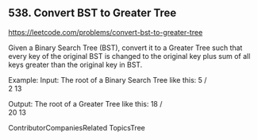 ## 538. Convert BST to Greater Tree

https://leetcode.com/problems/convert-bst-to-greater-tree

Given a Binary Search Tree (BST), convert it to a Greater Tree such that every key of the original BST is changed to the original key plus sum of all keys greater than the original key in BST.

Example:
Input: The root of a Binary Search Tree like this:
5
/ \
 2 13

Output: The root of a Greater Tree like this:
18
/ \
 20 13

ContributorCompaniesRelated TopicsTree
